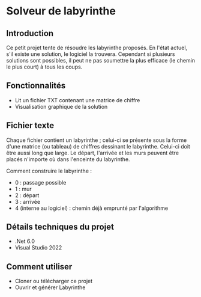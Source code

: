 # Solveur de labyrinthe

## Introduction

Ce petit projet tente de résoudre les labyrinthe proposés.
En l'état actuel, s'il existe une solution, le logiciel la trouvera.
Cependant si plusieurs solutions sont possibles, il peut ne pas soumettre la plus efficace (le chemin le plus court) à tous les coups.


## Fonctionnalités

- Lit un fichier TXT contenant une matrice de chiffre
- Visualisation graphique de la solution


## Fichier texte

Chaque fichier contient un labyrinthe ; celui-ci se présente sous la forme d'une matrice (ou tableau)
de chiffres dessinant le labyrinthe. Celui-ci doit être aussi long que large.
Le départ, l'arrivée et les murs peuvent être placés n'importe où dans l'enceinte du labyrinthe.

Comment construire le labyrinthe :
- 0 : passage possible
- 1 : mur
- 2 : départ
- 3 : arrivée
- 4 (interne au logiciel) : chemin déjà emprunté par l'algorithme


## Détails techniques du projet
- .Net 6.0
- Visual Studio 2022


## Comment utiliser
- Cloner ou télécharger ce projet
- Ouvrir et générer Labyrinthe
